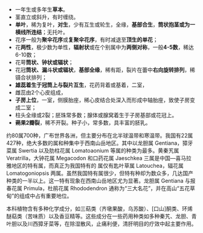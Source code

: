 * 一年生或多年生**草本**。
* 茎直立或斜升，有时缠绕。
* **单叶**，稀为复叶，**对生**，少有互生或轮生，全缘，**基部合生**，**筒状抱茎或为一横线所连结**；无托叶。
* 花序一般为**聚伞花序**或**复聚伞花序**，有时减退至**顶生的单花**；
* 花**两性**，极少数为单性，**辐射状**或在个别属中为**两侧对称**，一般**4-5数**，稀达6-10数；
* 花萼**筒状、钟状或辐状**；
* 花冠**筒状、漏斗状或辐状**，**基部全缘**，稀有距，裂片在蕾中**右向旋转排列**，稀镊合状排列；
* **雄蕊着生于冠筒上与裂片互生**，花药背着或基着，二室，
* 雌蕊由2个心皮组成，
* **子房上位**，一室，侧膜胎座，稀心皮结合处深入而形成中轴胎座，致使子房变成二室；
* 柱头全缘或2裂；胚珠常多数；腺体或腺窝着生于子房基部或花冠上。
* **蒴果2瓣裂**，稀不开裂。种子小，常多数，具丰富的胚乳。

约80属700种，广布世界各洲，但主要分布在北半球温带和寒温带。我国有22属427种，绝大多数的属和种集中于西南山岳地区。其中以龙胆属 Gentiana，獐牙菜属 Swertia 以及肋柱花属 Lomatoaonium 等属的种类为最多。黄秦艽属 Veratrilla，大钟花属 Megacodon 和口药花属 Jaeschkea 三属是中国—喜马拉雅地区的特有属，而真正为我国特有的 属仅有匙叶草属 Latouchea，辐花属 Lomatogoniopsis 两属。虽然我国特有属很少，但特有种却为数众多，几达国产种类的一半以上。这一特有现象在西南山岳地区尤为显著。龙胆属 Gentiana 与报春花属 Primula，杜鹃花属 Rhododendron 通称为“三大名花”，并在高山“五花草甸”的组成中占有重要地位。

本科植物含有多种化学成分，如三萜类（齐墩果酸，乌苏酸）、[口山]酮类、环烯醚萜类（苦味质）以及香豆精等。这些成分在一些药用种类如多种秦艽、龙胆、青叶胆以及川西獐牙菜等，在除湿散风，止痛利便，清肝明目的疗效中起主要作用。